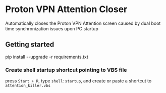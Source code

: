 # Proton VPN Attention Closer
Automatically closes the Proton VPN Attention screen caused by dual boot time synchronization issues upon PC startup

## Getting started
pip install --upgrade -r requirements.txt

### Create shell startup shortcut pointing to VBS file
press `Start + R`, type `shell:startup`, and create or paste a shortcut to `attention_killer.vbs`